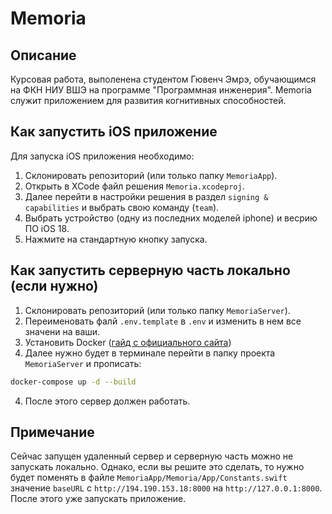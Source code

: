 # Memoria
## Описание
Курсовая работа, выполенена студентом Гювенч Эмрэ, обучающимся на ФКН НИУ ВШЭ на программе "Программная инженерия". Memoria служит приложением для развития когнитивных способностей.
## Как запустить iOS приложение
Для запуска iOS приложения необходимо:
1. Склонировать репозиторий (или только папку `MemoriaApp`).
2. Открыть в XCode файл решения `Memoria.xcodeproj`.
3. Далее перейти в настройки решения в раздел `signing & capabilities` и выбрать свою команду (`team`).
4. Выбрать устройство (одну из последних моделей iphone) и весрию ПО iOS 18.
5. Нажмите на стандартную кнопку запуска.
## Как запустить серверную часть локально (если нужно)
1. Склонировать репозиторий (или только папку `MemoriaServer`).
2. Переименовать фалй `.env.template` в `.env` и изменить в нем все значени на ваши.
3. Установить Docker ([гайд с официального сайта](https://docs.docker.com/engine/install/))
4. Далее нужно будет в терминале перейти в папку проекта `MemoriaServer` и прописать:
```bash
docker-compose up -d --build
```
4. После этого сервер должен работать.
## Примечание
Сейчас запущен удаленный сервер и серверную часть можно не запускать локально. Однако, если вы решите это сделать, то нужно будет поменять в файле `MemoriaApp/Memoria/App/Constants.swift` значение `baseURL` с `http://194.190.153.18:8000` на `http://127.0.0.1:8000`. После этого уже запускать приложение.
